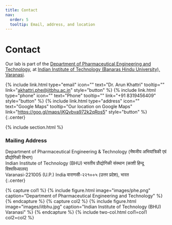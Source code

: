 ```yaml
---
title: Contact
nav:
  order: 5
  tooltip: Email, address, and location
---
```


# <i class="fas fa-envelope"></i>Contact

Our lab is part of the [Department of Pharmaceutical Engineering and Technology](https://www.isas.de/en/node/37588), at [Indian Institute of Technology (Banaras Hindu University), Varanasi](https://www.isas.de/en).

{%
  include link.html
  type="email"
  icon=""
  text="Dr. Arun Khattri"
  tooltip=""
  link="akhattri.phe@iitbhu.ac.in"
  style="button"
%}
{%
  include link.html
  type="phone"
  icon=""
  text="Phone"
  tooltip=""
  link="+91 8319456409"
  style="button"
%}
{%
  include link.html
  type="address"
  icon=""
  text="Google Maps"
  tooltip="Our location on Google Maps"
  link="https://goo.gl/maps/jKQvbva972k2qRos5"
  style="button"
%}
{:.center}

{% include section.html %}

### <i class="fas fa-mail-bulk"></i>Mailing Address

Department of Pharmaceutical Engineering & Technology (भैषजीय अभियांत्रिकी एवं प्रौद्योगिकी विभाग) <br/>
Indian Institute of Technology (BHU) भारतीय प्रौद्योगिकी संस्थान (काशी हिन्दू विश्वविध्यालय) <br/>
Varanasi-221005 (U.P.) India  वाराणसी-२२१००५ (उत्तर प्रदेश), भारत <br/>
{:.center}

{% capture col1 %}
{%
  include figure.html
  image="images/phe.png"
  caption="Department of Pharmaceutical Engineering and Technology"
%}
{% endcapture %}
{% capture col2 %}
{%
  include figure.html
  image="images/iitbhu.jpg"
  caption="Indian Institute of Technology (BHU) Varanasi"
%}
{% endcapture %}
{% include two-col.html col1=col1 col2=col2 %}
